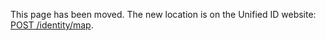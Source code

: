 This page has been moved. The new location is on the Unified ID website: [POST /identity/map](https://unifiedid.com/docs/post-identity-map).
